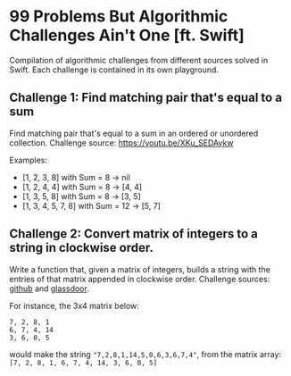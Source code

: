 
# 99 Problems But Algorithmic Challenges Ain't One [ft. Swift]

Compilation of algorithmic challenges from different sources solved in Swift. Each challenge is contained in its own playground.

## Challenge 1: Find matching pair that's equal to a sum

Find matching pair that's equal to a sum in an ordered or unordered collection. Challenge source: https://youtu.be/XKu_SEDAykw

Examples:
- [1, 2, 3, 8] with Sum = 8 -> nil
- [1, 2, 4, 4] with Sum = 8 -> [4, 4]
- [1, 3, 5, 8] with Sum = 8 -> [3, 5]
- [1, 3, 4, 5, 7, 8] with Sum = 12 -> [5, 7]

## Challenge 2: Convert matrix of integers to a string in clockwise order.

Write a function that, given a matrix of integers, builds a string with the entries of that matrix appended in clockwise order. Challenge sources: [github](https://github.com/DauntlessDash/ClockwiseBuildStringFromMatrix) and [glassdoor](https://www.glassdoor.com/Interview/-Questions-1-You-have-been-given-2-special-extremely-rugged-Xboxes-You-are-in-an-office-building-that-is-120-storie-QTN_851085.htm).

For instance, the 3x4 matrix below:
```
7, 2, 8, 1
6, 7, 4, 14
3, 6, 0, 5
```
would make the string `"7,2,8,1,14,5,0,6,3,6,7,4"`, 
from the matrix array: `[7, 2, 8, 1, 6, 7, 4, 14, 3, 6, 0, 5]`
